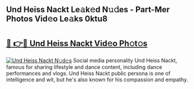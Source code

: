 ## Und Heiss Nackt Le𝚊k𝚎d N𝚞𝚍es - Part-Mer Photos Vid𝚎o Le𝚊ks 0ktu8

# <h2><a href="http://fb513mx.evod.top/?m=Und+Heiss+Nackt">🔗 👉🔴 Und Heiss Nackt Vid𝚎o Ph𝚘t𝚘s</a></h2>

[![Und Heiss Nackt N𝚞d𝚎s](https://i.imgur.com/8V9OHl7.gif)](http://fb513mx.evod.top/?m=Und+Heiss+Nackt)
Social media personality Und Heiss Nackt, famous for sharing lifestyle and dance content, including dance performances and vlogs. Und Heiss Nackt public persona is one of intelligence and wit, but he's also known for his compassion and empathy. 

